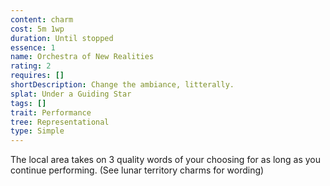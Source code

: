 ```yaml
---
content: charm
cost: 5m 1wp
duration: Until stopped
essence: 1
name: Orchestra of New Realities
rating: 2
requires: []
shortDescription: Change the ambiance, litterally.
splat: Under a Guiding Star
tags: []
trait: Performance
tree: Representational
type: Simple
---
```


The local area takes on 3 quality words of your choosing for as long as you continue performing. (See lunar territory charms for wording)
